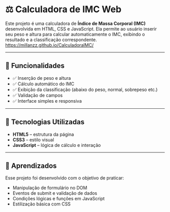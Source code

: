 # ⚖️ Calculadora de IMC Web

Este projeto é uma calculadora de **Índice de Massa Corporal (IMC)** desenvolvida em HTML, CSS e JavaScript. Ela permite ao usuário inserir seu peso e altura para calcular automaticamente o IMC, exibindo o resultado e a classificação correspondente.
https://millanzz.github.io/CalculadoraIMC/

---

## 🧮 Funcionalidades

- ✅ Inserção de peso e altura
- ✅ Cálculo automático do IMC
- ✅ Exibição da classificação (abaixo do peso, normal, sobrepeso etc.)
- ✅ Validação de campos
- ✅ Interface simples e responsiva

---

## 🚀 Tecnologias Utilizadas

- **HTML5** – estrutura da página
- **CSS3** – estilo visual
- **JavaScript** – lógica de cálculo e interação

---

## 🧠 Aprendizados

Esse projeto foi desenvolvido com o objetivo de praticar:

- Manipulação de formulário no DOM
- Eventos de submit e validação de dados
- Condições lógicas e funções em JavaScript
- Estilização básica com CSS
